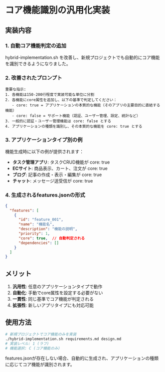 # コア機能識別の汎用化実装

## 実装内容

### 1. 自動コア機能判定の追加

hybrid-implementation.sh を改善し、新規プロジェクトでも自動的にコア機能を識別できるようになりました。

### 2. 改善されたプロンプト

```
重要な指示:
1. 各機能は150-200行程度で実装可能な単位に分割
2. 各機能にcore属性を追加し、以下の基準で判定してください：
   - core: true = アプリケーションの本質的な機能（そのアプリの主要目的に直結する機能）
   - core: false = サポート機能（認証、ユーザー管理、設定、統計など）
3. 一般的に認証・ユーザー管理機能は core: false とする
4. アプリケーションの種類を識別し、その本質的な機能を core: true とする
```

### 3. アプリケーションタイプ別の例

機能生成時に以下の例が提供されます：

- **タスク管理アプリ**: タスクCRUD機能が core: true
- **ECサイト**: 商品表示、カート、注文が core: true
- **ブログ**: 記事の作成・表示・編集が core: true
- **チャット**: メッセージ送受信が core: true

### 4. 生成されるfeatures.jsonの形式

```json
{
  "features": [
    {
      "id": "feature_001",
      "name": "機能名",
      "description": "機能の説明",
      "priority": 1,
      "core": true,  // 自動判定される
      "dependencies": []
    }
  ]
}
```

## メリット

1. **汎用性**: 任意のアプリケーションタイプで動作
2. **自動化**: 手動でcore属性を設定する必要がない
3. **一貫性**: 同じ基準でコア機能が判定される
4. **拡張性**: 新しいアプリタイプにも対応可能

## 使用方法

```bash
# 新規プロジェクトでコア機能のみを実装
./hybrid-implementation.sh requirements.md design.md
# 実装レベル: 1 (ラフ)
# 機能選択: C (コア機能のみ)
```

features.jsonが存在しない場合、自動的に生成され、アプリケーションの種類に応じてコア機能が識別されます。